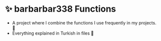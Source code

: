 # ✨ barbarbar338 Functions
- A project where I combine the functions I use frequently in my projects. 👀
- Everything explained in Turkish in files 🦄